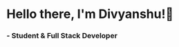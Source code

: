 <h1>Hello there, I'm <span color='#007AFF'>Divyanshu!</span>👋</h1>
<h3 color='#6AB1FF'>- Student & Full Stack Developer</h3>
